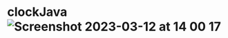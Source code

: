# clockJava![Screenshot 2023-03-12 at 14 00 17](https://user-images.githubusercontent.com/102245292/224537584-b518451f-bc2e-4c9d-b7db-ddd583ecae2b.png)
